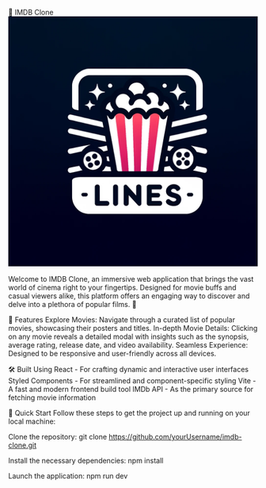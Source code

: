 🎥 IMDB Clone
![IMBD-logo-lines](12c05375-aea6-4a99-878f-8ab7b59b5707.png)

Welcome to IMDB Clone, an immersive web application that brings the vast world of cinema right to your fingertips. Designed for movie buffs and casual viewers alike, this platform offers an engaging way to discover and delve into a plethora of popular films. 🍿

🌟 Features
Explore Movies: Navigate through a curated list of popular movies, showcasing their posters and titles.
In-depth Movie Details: Clicking on any movie reveals a detailed modal with insights such as the synopsis, average rating, release date, and video availability.
Seamless Experience: Designed to be responsive and user-friendly across all devices.

🛠️ Built Using
React - For crafting dynamic and interactive user interfaces
Styled Components - For streamlined and component-specific styling
Vite - A fast and modern frontend build tool
IMDb API - As the primary source for fetching movie information

🚀 Quick Start
Follow these steps to get the project up and running on your local machine:

Clone the repository:
git clone https://github.com/yourUsername/imdb-clone.git

Install the necessary dependencies:
npm install

Launch the application:
npm run dev

